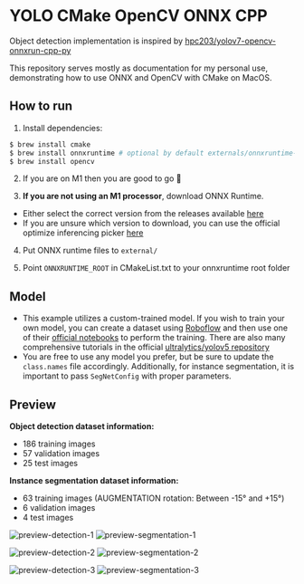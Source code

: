 # YOLO CMake OpenCV ONNX CPP

Object detection implementation is inspired
by [hpc203/yolov7-opencv-onnxrun-cpp-py](https://github.com/hpc203/yolov7-opencv-onnxrun-cpp-py)

This repository serves mostly as documentation for my personal use, demonstrating how to use ONNX and OpenCV with CMake
on MacOS.

## How to run

1) Install dependencies:

```bash
$ brew install cmake
$ brew install onnxruntime # optional by default externals/onnxruntime-osx-arm64-1.12.1 is used 
$ brew install opencv
```

2) If you are on M1 then you are good to go 🎉


3) **If you are not using an M1 processor**, download ONNX Runtime.

- Either select the correct version from the releases available [here](github.com/microsoft/onnxruntime/releases)
- If you are unsure which version to download, you can use the official optimize inferencing
  picker [here](https://onnxruntime.ai)

4) Put ONNX runtime files to `external/`


5) Point `ONNXRUNTIME_ROOT` in CMakeList.txt to your onnxruntime root folder

## Model

- This example utilizes a custom-trained model. If you wish to train your own model, you can create a dataset
  using [Roboflow](https://roboflow.com/#annotate) and then use one of
  their [official notebooks](https://github.com/roboflow/notebooks) to perform the training. There are also many
  comprehensive tutorials in the official [ultralytics/yolov5 repository](https://github.com/ultralytics/yolov5)
- You are free to use any model you prefer, but be sure to update the `class.names` file accordingly. Additionally, for instance segmentation, it is important to pass `SegNetConfig` with proper parameters. 

## Preview

**Object detection dataset information:**
- 186 training images
- 57 validation images
- 25 test images

**Instance segmentation dataset information:**

- 63 training images (AUGMENTATION rotation: Between -15° and +15°)
- 6 validation images
- 4 test images

![preview-detection-1](docs/preview-detection-1.png)
![preview-segmentation-1](docs/preview-segmentation-1.png)

![preview-detection-2](docs/preview-detection-2.png)
![preview-segmentation-2](docs/preview-segmentation-2.png)

![preview-detection-3](docs/preview-detection-3.png)
![preview-segmentation-3](docs/preview-segmentation-3.png)
